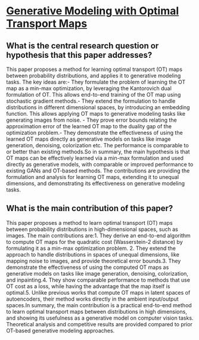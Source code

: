 # [Generative Modeling with Optimal Transport Maps](https://arxiv.org/abs/2110.02999v2)

## What is the central research question or hypothesis that this paper addresses?

This paper proposes a method for learning optimal transport (OT) maps between probability distributions, and applies it to generative modeling tasks. The key ideas are:- They formulate the problem of learning the OT map as a min-max optimization, by leveraging the Kantorovich dual formulation of OT. This allows end-to-end training of the OT map using stochastic gradient methods.- They extend the formulation to handle distributions in different dimensional spaces, by introducing an embedding function. This allows applying OT maps to generative modeling tasks like generating images from noise. - They prove error bounds relating the approximation error of the learned OT map to the duality gap of the optimization problem.- They demonstrate the effectiveness of using the learned OT maps directly as generative models on tasks like image generation, denoising, colorization etc. The performance is comparable to or better than existing methods.So in summary, the main hypothesis is that OT maps can be effectively learned via a min-max formulation and used directly as generative models, with comparable or improved performance to existing GANs and OT-based methods. The contributions are providing the formulation and analysis for learning OT maps, extending it to unequal dimensions, and demonstrating its effectiveness on generative modeling tasks.


## What is the main contribution of this paper?

This paper proposes a method to learn optimal transport (OT) maps between probability distributions in high-dimensional spaces, such as images. The main contributions are:1. They derive an end-to-end algorithm to compute OT maps for the quadratic cost (Wasserstein-2 distance) by formulating it as a min-max optimization problem. 2. They extend the approach to handle distributions in spaces of unequal dimensions, like mapping noise to images, and provide theoretical error bounds.3. They demonstrate the effectiveness of using the computed OT maps as generative models on tasks like image generation, denoising, colorization, and inpainting.4. They show comparable performance to methods that use OT cost as a loss, while having the advantage that the map itself is optimal.5. Unlike previous works that compute OT maps in latent spaces of autoencoders, their method works directly in the ambient input/output spaces.In summary, the main contribution is a practical end-to-end method to learn optimal transport maps between distributions in high dimensions, and showing its usefulness as a generative model on computer vision tasks. Theoretical analysis and competitive results are provided compared to prior OT-based generative modeling approaches.
